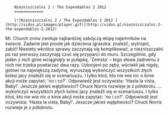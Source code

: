 
        Niezniszczalni 2 / The Expendables 2 2012 
        =============
        
        [![Niezniszczalni 2 / The Expendables 2 2012 ](http://vidos.pl/images/player.gif)](http://vidos.pl/niezniszczalni-2-the-expendables-2-2012)
        
        
 Mr. Church znów zwołuje najbardziej zabójczą ekipę najemników na świecie. Zadanie jest proste jak dziecinna igraszka: znaleźć, wytropić, zabić! Niestety wkrótce sprawy zaczynają się komplikować, a niezniszczalni po raz pierwszy zaczynają czuć się przyparci do muru. Szczególnie, gdy jeden z nich ginie wciągnięty w pułapkę. 'Zemsta' – tego słowa żadnemu z nich nie trzeba powtarzać dwa razy. Uzbrojeni po zęby, wściekli jak nigdy, gotowi na największą zadymę, wyruszają wykończyć wszystkich złych kolesi jacy znaleźli się w scenariuszu. I tylko ktoś, kto nie wie nic o kinie akcji może zapytać: 'no i co?'. Odpowiedź jest oczywista: 'Hasta la vista, Baby!'. Jeszcze jakieś wątpliwości? Chuck Norris rozwieje je z półobrotu.   ... wykończyć wszystkich złych kolesi jacy znaleźli się w scenariuszu. I tylko ktoś, kto nie wie nic o kinie akcji może zapytać: 'no i co?'. Odpowiedź jest oczywista: 'Hasta la vista, Baby!'. Jeszcze jakieś wątpliwości? Chuck Norris rozwieje je z półobrotu.
    